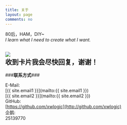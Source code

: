 ```yaml
---
title: 关于
layout: page
comments: no
---
```


80后，HAM，DIY~  
*I learn what I need to create what I want.*        

![](http://i1328.photobucket.com/albums/w532/xwlogic/1%20-%20_zpsq829al5d.jpg)   
收到卡片我会尽快回复，谢谢！    
---

###**联系方式**###

E-Mail:  
[{{ site.email1 }}](mailto:{{ site.email1 }})  
[{{ site.email2 }}](mailto:{{ site.email2 }})  
GitHub:  
[https://github.com/xwlogic](http://github.com/xwlogic)  
企鹅:    
25139770


